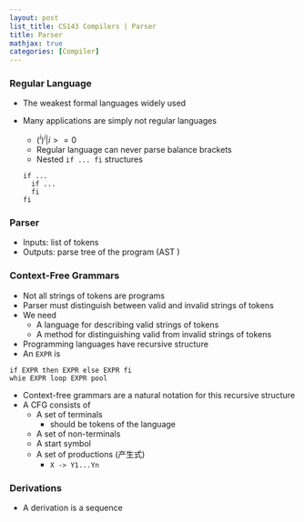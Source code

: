```yaml
---
layout: post
list_title: CS143 Compilers | Parser
title: Parser
mathjax: true
categories: [Compiler]
---
```


### Regular Language

- The weakest formal languages widely used
- Many applications are simply not regular languages
    - ${(^{i})^{i}} | i >= 0$
    - Regular language can never parse balance brackets
    - Nested `if ... fi` structures
    
    ```shell
    if ...
      if ...
      fi
    fi
    ```
### Parser

- Inputs: list of tokens
- Outputs: parse tree of the program (AST )

### Context-Free Grammars

- Not all strings of tokens are programs
- Parser must distinguish between valid and invalid strings of tokens
- We need
    - A language for describing valid strings of tokens
    - A method for distinguishing valid from invalid strings of tokens
- Programming languages have recursive structure
- An `EXPR` is 

```shell
if EXPR then EXPR else EXPR fi
whie EXPR loop EXPR pool
```
- Context-free grammars are a natural notation for this recursive structure
- A CFG consists of
    - A set of terminals
        - should be tokens of the language
    - A set of non-terminals
    - A start symbol
    - A set of productions (产生式)
        - `X -> Y1...Yn`

### Derivations

- A derivation is a sequence 
